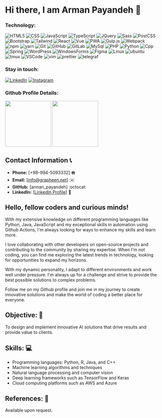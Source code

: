 

<h1 align="left">Hi there, I am Arman Payandeh 👋</h1>
  
### Technology:
![HTML5](https://img.shields.io/badge/-HTML5-000?&logo=html5&logoColor=E34F26)
![CSS](https://img.shields.io/badge/-CSS-000?&logo=css3&logoColor=1572B6)
![JavaScript](https://img.shields.io/badge/-JavaScript-000?&logo=JavaScript)
![TypeScript](https://img.shields.io/badge/-TypeScript-000?&logo=TypeScript)
![JQuery](https://img.shields.io/badge/-JQuery-000?&logo=JQuery&logoColor=007ACC)
![Sass](https://img.shields.io/badge/-Sass-000?&logo=Sass)
![PostCSS](https://img.shields.io/badge/-PostCSS-000?&logo=PostCSS&logoColor=D23925)
![Bootstrap](https://img.shields.io/badge/-Bootstrap-000?&logo=Bootstrap)
![Tailwind](https://img.shields.io/badge/-TailwindCSS-000?&logo=TailwindCSS)
![React](https://img.shields.io/badge/-React-000?&logo=React)
![Vue](https://img.shields.io/badge/-Vue-000?&logo=vue.js)
![PWA](https://img.shields.io/badge/-PWA-000?&logo=PWA)
![Gulp.js](https://img.shields.io/badge/-Gulp.js-000?&logo=Gulp)
![Webpack](https://img.shields.io/badge/-Webpack-000?&logo=Webpack)
![npm](https://img.shields.io/badge/-NPM-000?&logo=npm)
![yarn](https://img.shields.io/badge/-Yarn-000?&logo=yarn)
![Git](https://img.shields.io/badge/-Git-000?&logo=git)
![GitHub](https://img.shields.io/badge/-Github-000?&logo=GitHub)
![GitLab](https://img.shields.io/badge/-Gitlab-000?&logo=GitLab)
![MySql](https://img.shields.io/badge/-MySql-000?&logo=MySql)
![PHP](https://img.shields.io/badge/-PHP-000?&logo=PHP)
![Python](https://img.shields.io/badge/-Python-000?&logo=Python)
![Cpp](https://img.shields.io/badge/-C%2B%2B-000?&logo=C%2B%2B&logoColor=6092C7)
![Spring](https://img.shields.io/badge/-Spring-000?&logo=Spring)
![WordPress](https://img.shields.io/badge/-WordPress-000?&logo=WordPress)
![WindowsForms](https://img.shields.io/badge/-WinForms-000?&logo=csharp&logoColor=9468CC)
![Figma](https://img.shields.io/badge/-Figma-000?&logo=Figma)
![Linux](https://img.shields.io/badge/-Linux-000?&logo=Linux)
![ubuntu](https://img.shields.io/badge/-Ubuntu-000?&logo=ubuntu)
![tmux](https://img.shields.io/badge/-Tmux-000?&logo=tmux)
![VSCode](https://img.shields.io/badge/-VSCode-000?&logo=visualstudiocode&logoColor=307CB1)
![vim](https://img.shields.io/badge/-Vim-000?&logo=vim&logoColor=479433)
![prettier](https://img.shields.io/badge/-Prettier-000?&logo=prettier)
![telegraf](https://img.shields.io/badge/-Telegraf.js-000?&logo=telegram)

### Stay in touch:
[![LinkedIn](https://img.shields.io/badge/-LinkedIn-000?&logo=LinkedIn&logoColor=0077B5)]([https://www.linkedin.com/in/sayedali-nourian-najafabadi-a44479127/)
[![Instagram](https://img.shields.io/badge/-Instagram-000?&logo=Instagram)](http://grapheen.net/)

### Github Profile Details:

<p align="left">
<img height="150em" src="http://github-profile-summary-cards.vercel.app/api/cards/profile-details?username=arman-payandeh&theme=github_dark"/>
<img height="150em" src="http://github-profile-summary-cards.vercel.app/api/cards/stats?username=arman-payandeh&theme=github_dark"/>
<!-- <img height="150em" src="http://github-profile-summary-cards.vercel.app/api/cards/productive-time?username=salinourian&theme=github_dark&utcOffset=8"/> -->
<!-- <img height="150em" src="http://github-profile-summary-cards.vercel.app/api/cards/most-commit-language?username=salinourian&theme=github_dark"/> -->
<!-- <img height="150em" src="http://github-profile-summary-cards.vercel.app/api/cards/repos-per-language?username=salinourian&theme=github_dark"/> -->
</p>

<!-- <div align="left">
<img height="160em" src="https://github.com/salinourian/About/blob/output/github-contribution-grid-snake.svg?palette=github">
</div> -->

## **Contact Information** :telephone_receiver:
- **Phone:** [+98-994-5093332] :telephone:
- **Email:** [info@grapheen.net] :envelope:
- **GitHub:** [arman_payandeh] :octocat:
- **LinkedIn:** [[LinkedIn Profile]()] :briefcase:
## Hello, fellow coders and curious minds!

With my extensive knowledge on different programming languages like Python, Java, JavaScript and my exceptional skills in automation using Github Actions, I'm always looking for ways to enhance my skills and learn more.

I love collaborating with other developers on open-source projects and contributing to the community by sharing my expertise. When I'm not coding, you can find me exploring the latest trends in technology, looking for opportunities to expand my horizons.

With my dynamic personality, I adapt to different environments and work well under pressure. I'm always up for a challenge and strive to provide the best possible solutions to complex problems.

Follow me on my Github profile and join me in my journey to create innovative solutions and make the world of coding a better place for everyone.

## **Objective:** :dart:
To design and implement innovative AI solutions that drive results and provide value to clients.

## **Skills:** :computer:
- Programming languages: Python, R, Java, and C++
- Machine learning algorithms and techniques
- Natural language processing and computer vision
- Deep learning frameworks such as TensorFlow and Keras
- Cloud computing platforms such as AWS and Azure



## **References:** :book:
Available upon request.
